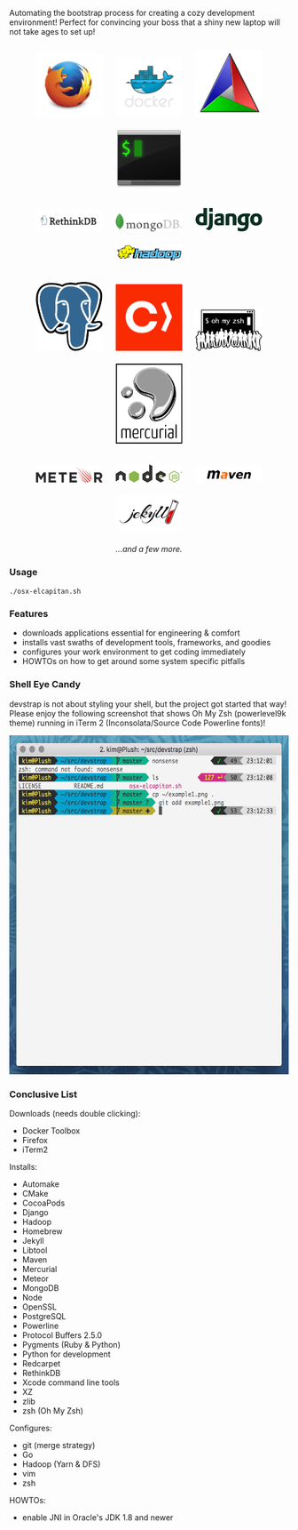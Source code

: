 Automating the bootstrap process for creating a cozy development environment! Perfect for convincing your boss that a shiny new laptop will not take ages to set up!

<p style="text-align: center">
<img src="https://raw.githubusercontent.com/indiedotkim/devstrap/master/logos/firefox_logo-only_RGB.png" width="120" style="padding: 10px" />
<img src="https://raw.githubusercontent.com/indiedotkim/devstrap/master/logos/large_v-dark-trans.png" width="120" style="padding: 10px" />
<img src="https://raw.githubusercontent.com/indiedotkim/devstrap/master/logos/Cmake.png" width="120" style="padding: 10px" />
<img src="https://raw.githubusercontent.com/indiedotkim/devstrap/master/logos/iterm2.png" width="120" style="padding: 10px" />
</p>

<p style="text-align: center">
<img src="https://raw.githubusercontent.com/indiedotkim/devstrap/master/logos/RethinkDB-logo-thinker.png" width="120" style="padding: 10px" />
<img src="https://raw.githubusercontent.com/indiedotkim/devstrap/master/logos/MongoDB-Logo-5c3a7405a85675366beb3a5ec4c032348c390b3f142f5e6dddf1d78e2df5cb5c.png" width="120" style="padding: 10px" />
<img src="https://raw.githubusercontent.com/indiedotkim/devstrap/master/logos/django-logo-positive.png" width="120" style="padding: 10px" />
<img src="https://raw.githubusercontent.com/indiedotkim/devstrap/master/logos/Hadoop_logo.png" width="120" style="padding: 10px" />
</p>

<p style="text-align: center">
<img src="https://raw.githubusercontent.com/indiedotkim/devstrap/master/logos/PostgreSQL_logo.3colors.png" width="120" style="padding: 10px" />
<img src="https://raw.githubusercontent.com/indiedotkim/devstrap/master/logos/twitter-icon.png" width="120" style="padding: 10px" />
<img src="https://raw.githubusercontent.com/indiedotkim/devstrap/master/logos/OMZLogo_BnW.png" width="120" style="padding: 10px" />
<img src="https://raw.githubusercontent.com/indiedotkim/devstrap/master/logos/logo-droplets.png" width="120" style="padding: 10px" />
</p>

<p style="text-align: center">
<img src="https://raw.githubusercontent.com/indiedotkim/devstrap/master/logos/Meteor-logo.png" width="120" style="padding: 10px" />
<img src="https://raw.githubusercontent.com/indiedotkim/devstrap/master/logos/nodejs-light.png" width="120" style="padding: 10px" />
<img src="https://raw.githubusercontent.com/indiedotkim/devstrap/master/logos/Maven_logo.png" width="120" style="padding: 10px" />
<img src="https://raw.githubusercontent.com/indiedotkim/devstrap/master/logos/jekyll-logo-black-red-solid.png" width="120" style="padding: 10px" />
</p>

<p style="text-align: center">
<em>&hellip;and a few more.</em>
</p>

### Usage

    ./osx-elcapitan.sh

### Features

* downloads applications essential for engineering & comfort
* installs vast swaths of development tools, frameworks, and goodies
* configures your work environment to get coding immediately
* HOWTOs on how to get around some system specific pitfalls

### Shell Eye Candy

devstrap is not about styling your shell, but the project got started that way! Please enjoy the following screenshot that shows Oh My Zsh (powerlevel9k theme) running in iTerm 2 (Inconsolata/Source Code Powerline fonts)!

<p style="text-align: center">
<img src="https://raw.githubusercontent.com/indiedotkim/devstrap/master/example1.png" width="600" height="610" />
</p>

### Conclusive List

Downloads (needs double clicking):

* Docker Toolbox
* Firefox
* iTerm2

Installs:

* Automake
* CMake
* CocoaPods
* Django
* Hadoop
* Homebrew
* Jekyll
* Libtool
* Maven
* Mercurial
* Meteor
* MongoDB
* Node
* OpenSSL
* PostgreSQL
* Powerline
* Protocol Buffers 2.5.0
* Pygments (Ruby & Python)
* Python for development
* Redcarpet
* RethinkDB
* Xcode command line tools
* XZ
* zlib
* zsh (Oh My Zsh)

Configures:

* git (merge strategy)
* Go
* Hadoop (Yarn & DFS)
* vim
* zsh

HOWTOs:

* enable JNI in Oracle's JDK 1.8 and newer

